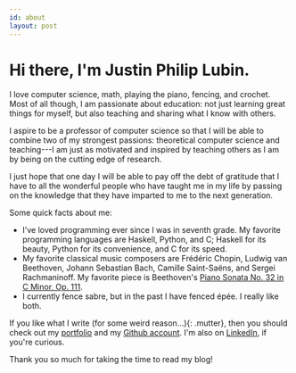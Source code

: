 ```yaml
---
id: about
layout: post
---
```


# Hi there, I'm Justin Philip Lubin.

I love computer science, math, playing the piano, fencing, and crochet. Most of
all though, I am passionate about education: not just learning great things for
myself, but also teaching and sharing what I know with others.

I aspire to be a professor of computer science so that I will be able to combine
two of my strongest passions: theoretical computer science and teaching---I am
just as motivated and inspired by teaching others as I am by being on the
cutting edge of research.

I just hope that one day I will be able to pay off the debt of gratitude that I
have to all the wonderful people who have taught me in my life by passing on the
knowledge that they have imparted to me to the next generation.

Some quick facts about me:

- I've loved programming ever since I was in seventh grade. My
  favorite programming languages are Haskell, Python, and C; Haskell for its
  beauty, Python for its convenience, and C for its speed.
- My favorite classical music composers are Frédéric Chopin, Ludwig van 
  Beethoven, Johann Sebastian Bach, Camille Saint-Saëns, and Sergei
  Rachmaninoff.  My favorite piece is Beethoven's [Piano Sonata No. 32 in C
  Minor, Op.  111][sonata].
- I currently fence sabre, but in the past I have fenced épée. I really like
  both.

If you like what I write <span>(for some weird reason...)</span>{: .mutter},
then you should check out my [portfolio][portfolio] and my [Github
account][github]. I'm also on [LinkedIn][linkedin], if you're curious.

Thank you so much for taking the time to read my blog!

[sonata]: https://www.youtube.com/watch?v=YE2iyBRmA_g
[portfolio]: http://jlub.in
[github]: https://github.com/jlubi333/
[linkedin]: https://www.linkedin.com/in/justin-philip-lubin
